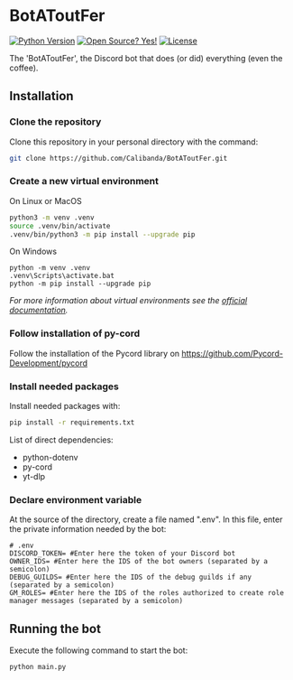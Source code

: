 # BotAToutFer
[![Python Version](https://img.shields.io/badge/python-3.10-blue?style=for-the-badge&logo=python)](https://github.com/Calibanda/BotAToutFer/)
[![Open Source? Yes!](https://img.shields.io/badge/Open%20Source%3F-Yes!-green?style=for-the-badge&logo=appveyor)](https://github.com/Calibanda/BotAToutFer/)
[![License](https://img.shields.io/github/license/Calibanda/BotAToutFer?style=for-the-badge)](https://github.com/Calibanda/BotAToutFer/blob/main/LICENSE)

The 'BotAToutFer', the Discord bot that does (or did) everything (even the coffee).

## Installation

### Clone the repository

Clone this repository in your personal directory with the command:

```bash
git clone https://github.com/Calibanda/BotAToutFer.git
```

### Create a new virtual environment

On Linux or MacOS

```bash
python3 -m venv .venv
source .venv/bin/activate
.venv/bin/python3 -m pip install --upgrade pip
```

On Windows

```shell
python -m venv .venv
.venv\Scripts\activate.bat
python -m pip install --upgrade pip
```

*For more information about virtual environments see the [official documentation](https://docs.python.org/3/library/venv.html).*

### Follow installation of py-cord

Follow the installation of the Pycord library on https://github.com/Pycord-Development/pycord
    
### Install needed packages

Install needed packages with:

```bash
pip install -r requirements.txt
```

List of direct dependencies:

- python-dotenv
- py-cord
- yt-dlp

### Declare environment variable

At the source of the directory, create a file named ".env". In this file, enter the private information needed by the bot:

```
# .env
DISCORD_TOKEN= #Enter here the token of your Discord bot
OWNER_IDS= #Enter here the IDS of the bot owners (separated by a semicolon)
DEBUG_GUILDS= #Enter here the IDS of the debug guilds if any (separated by a semicolon)
GM_ROLES= #Enter here the IDS of the roles authorized to create role manager messages (separated by a semicolon)
```

## Running the bot

Execute the following command to start the bot:

```bash
python main.py
```
